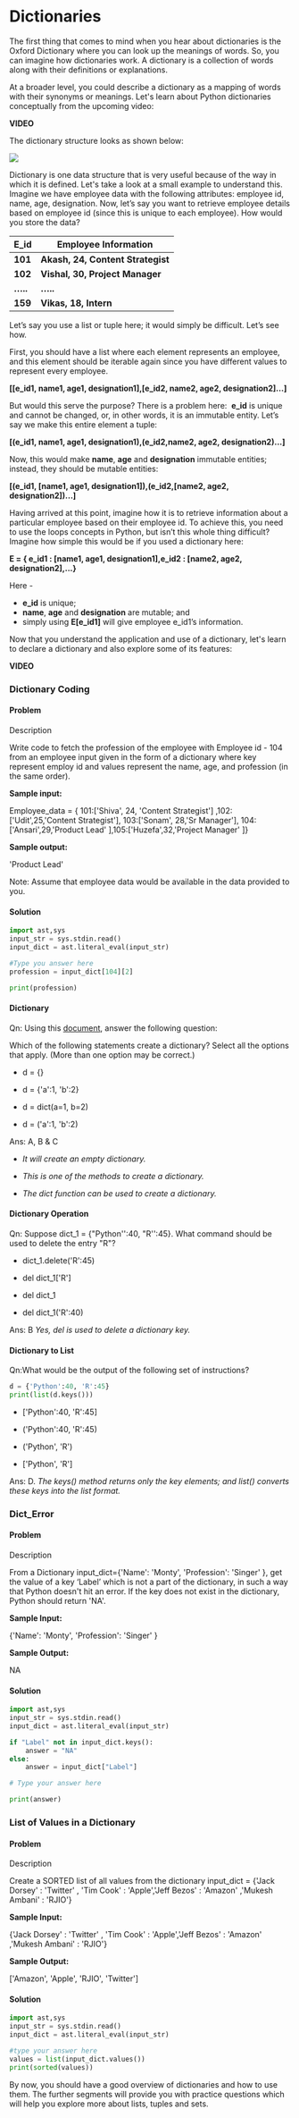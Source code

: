 # Dictionaries

The first thing that comes to mind when you hear about dictionaries is the Oxford Dictionary where you can look up the meanings of words. So, you can imagine how dictionaries work. A dictionary is a collection of words along with their definitions or explanations.

At a broader level, you could describe a dictionary as a mapping of words with their synonyms or meanings. Let's learn about Python dictionaries conceptually from the upcoming video:

**VIDEO**

The dictionary structure looks as shown below:

![](https://i.ibb.co/SVrk3xY/Dictionary-Key-Value.png)

Dictionary is one data structure that is very useful because of the way in which it is defined. Let's take a look at a small example to understand this. Imagine we have employee data with the following attributes: employee id, name, age, designation. Now, let’s say you want to retrieve employee details based on employee id (since this is unique to each employee). How would you store the data?

| **E_id** | **Employee Information**          |
| -------- | --------------------------------- |
| **101**  | **Akash, 24, Content Strategist** |
| **102**  | **Vishal, 30, Project Manager**   |
| **…..**  | **…..**                           |
| **159**  | **Vikas, 18, Intern**             |

Let’s say you use a list or tuple here; it would simply be difficult. Let’s see how.

First, you should have a list where each element represents an employee, and this element should be iterable again since you have different values to represent every employee.

**[[e_id1, name1, age1, designation1],[e_id2, name2, age2, designation2]...]**

But would this serve the purpose? There is a problem here:  **e_id** is unique and cannot be changed, or, in other words, it is an immutable entity. Let’s say we make this entire element a tuple:

**[(e_id1, name1, age1, designation1),(e_id2,name2, age2, designation2)...]**

Now, this would make **name**, **age** and **designation** immutable entities; instead, they should be mutable entities:

**[(e_id1, [name1, age1, designation1]),(e_id2,[name2, age2, designation2])...]**

Having arrived at this point, imagine how it is to retrieve information about a particular employee based on their employee id. To achieve this, you need to use the loops concepts in Python, but isn’t this whole thing difficult? Imagine how simple this would be if you used a dictionary here:

**E = { e_id1 : [name1, age1, designation1],e_id2 : [name2, age2, designation2],...}**

Here - 

- **e_id** is unique;
- **name**, **age** and **designation** are mutable; and
- simply using **E[e_id1]** will give employee e_id1’s information.

Now that you understand the application and use of a dictionary, let's learn to declare a dictionary and also explore some of its features:

**VIDEO**

### Dictionary Coding

#### Problem

Description

Write code to fetch the profession of the employee with Employee id - 104 from an employee input given in the form of a dictionary where key represent employ id and values represent the name, age, and profession (in the same order).

**Sample input:**

Employee_data = { 101:['Shiva', 24, 'Content Strategist'] ,102:['Udit',25,'Content Strategist'], 103:['Sonam', 28,'Sr Manager'], 104:['Ansari',29,'Product Lead' ],105:['Huzefa',32,'Project Manager' ]}

**Sample output:**

'Product Lead'

Note: Assume that employee data would be available in the data provided to you.

#### Solution

```python
import ast,sys
input_str = sys.stdin.read()
input_dict = ast.literal_eval(input_str)

#Type you answer here
profession = input_dict[104][2]

print(profession)
```

#### Dictionary

Qn: Using this [document](https://docs.python.org/3/tutorial/datastructures.html#dictionaries), answer the following question:

Which of the following statements create a dictionary? Select all the options that apply. (More than one option may be correct.)

- d = {}

- d = {'a':1, 'b':2}

- d = dict(a=1, b=2)

- d = ('a':1, 'b':2)

Ans: A, B & C

- *It will create an empty dictionary.*

- *This is one of the methods to create a dictionary.*

- *The dict function can be used to create a dictionary.*

#### Dictionary Operation

Qn: Suppose dict_1 = {"Python'':40, "R'':45}. What command should be used to delete the entry "R"?

- dict_1.delete('R':45)

- del dict_1['R']

- del dict_1

- del dict_1('R':40)

Ans: B *Yes, del is used to delete a dictionary key.*

#### Dictionary to List

Qn:What would be the output of the following set of instructions?

```python
d = {'Python':40, 'R':45}
print(list(d.keys()))
```

- ['Python':40, 'R':45]

- ('Python':40, 'R':45)

- ('Python', 'R')

- ['Python', 'R']

Ans: D. *The keys() method returns only the key elements; and list() converts these keys into the list format.*

### Dict_Error

#### Problem

Description

From a Dictionary input_dict={'Name': 'Monty', 'Profession': 'Singer' }, get the value of a key ‘Label’ which is not a part of the dictionary, in such a way that Python doesn't hit an error. If the key does not exist in the dictionary, Python should return 'NA'.

**Sample Input:**

{'Name': 'Monty', 'Profession': 'Singer' }

**Sample Output:**

NA

#### Solution

```python
import ast,sys
input_str = sys.stdin.read()
input_dict = ast.literal_eval(input_str)

if "Label" not in input_dict.keys():
    answer = "NA"
else:
    answer = input_dict["Label"]

# Type your answer here

print(answer)
```

### List of Values in a Dictionary

#### Problem

Description

Create a SORTED list of all values from the dictionary input_dict = {'Jack Dorsey' : 'Twitter' , 'Tim Cook' : 'Apple','Jeff Bezos' : 'Amazon' ,'Mukesh Ambani' : 'RJIO'}

**Sample Input:**

{'Jack Dorsey' : 'Twitter' , 'Tim Cook' : 'Apple','Jeff Bezos' : 'Amazon' ,'Mukesh Ambani' : 'RJIO'}

**Sample Output:**

 ['Amazon', 'Apple', 'RJIO', 'Twitter']

#### Solution

```python
import ast,sys
input_str = sys.stdin.read()
input_dict = ast.literal_eval(input_str)

#type your answer here
values = list(input_dict.values())
print(sorted(values))
```

By now, you should have a good overview of dictionaries and how to use them. The further segments will provide you with practice questions which will help you explore more about lists, tuples and sets.
